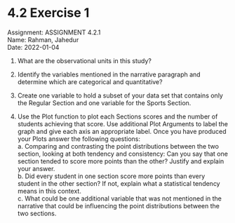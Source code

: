 # 4.2 Exercise 1

Assignment: ASSIGNMENT 4.2.1  
Name: Rahman, Jahedur  
Date: 2022-01-04  

1. What are the observational units in this study?  

2. Identify the variables mentioned in the narrative paragraph and determine which are categorical and quantitative?  

3. Create one variable to hold a subset of your data set that contains only the Regular Section and one variable for the Sports Section.  

4. Use the Plot function to plot each Sections scores and the number of students achieving that score. Use additional Plot Arguments to label the graph and give each axis an appropriate label. Once you have produced your Plots answer the following questions:  
  a. Comparing and contrasting the point distributions between the two section, looking at both tendency and consistency: Can you say that one section tended to score more points than the other? Justify and explain your answer.  
  b. Did every student in one section score more points than every student in the other section? If not, explain what a statistical tendency means in this context.  
  c. What could be one additional variable that was not mentioned in the narrative that could be influencing the point distributions between the two sections.  
